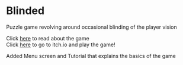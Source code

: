 # Blinded
Puzzle game revolving around occasional blinding of the player vision

Click [here](https://github.com/Matan-Daniel-gamedev/Blinded/blob/main/game.md) to read about the game  
Click [here](https://daniel-matan.itch.io/blinded) to go to itch.io and play the game!  

Added Menu screen and Tutorial that explains the basics of the game
